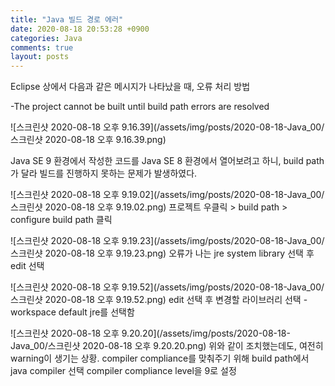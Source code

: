 ```yaml
---
title: "Java 빌드 경로 에러"
date: 2020-08-18 20:53:28 +0900
categories: Java
comments: true
layout: posts
---
```


Eclipse 상에서 다음과 같은 메시지가 나타났을 때, 오류 처리 방법

-The project cannot be built until build path errors are resolved

![스크린샷 2020-08-18 오후 9.16.39](/assets/img/posts/2020-08-18-Java_00/스크린샷 2020-08-18 오후 9.16.39.png)

Java SE 9 환경에서 작성한 코드를 Java SE 8 환경에서 열어보려고 하니,
build path가 달라 빌드를 진행하지 못하는 문제가 발생하였다.

![스크린샷 2020-08-18 오후 9.19.02](/assets/img/posts/2020-08-18-Java_00/스크린샷 2020-08-18 오후 9.19.02.png)
프로젝트 우클릭 > build path > configure build path 클릭

![스크린샷 2020-08-18 오후 9.19.23](/assets/img/posts/2020-08-18-Java_00/스크린샷 2020-08-18 오후 9.19.23.png)
오류가 나는 jre system library 선택 후 edit 선택


![스크린샷 2020-08-18 오후 9.19.52](/assets/img/posts/2020-08-18-Java_00/스크린샷 2020-08-18 오후 9.19.52.png)
edit 선택 후 변경할 라이브러리 선택 - workspace default jre를 선택함


![스크린샷 2020-08-18 오후 9.20.20](/assets/img/posts/2020-08-18-Java_00/스크린샷 2020-08-18 오후 9.20.20.png)
위와 같이 조치했는데도, 여전히 warning이 생기는 상황.
compiler compliance를 맞춰주기 위해 build path에서 java compiler 선택
compiler compliance level을 9로 설정